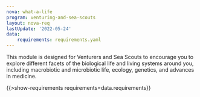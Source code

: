```yaml
---
nova: what-a-life
program: venturing-and-sea-scouts
layout: nova-req
lastUpdate: '2022-05-24'
data:
    requirements: requirements.yaml
---
```


This module is designed for Venturers and Sea Scouts to encourage you to explore different facets of the biological life and living systems around you, including macrobiotic and microbiotic life, ecology, genetics, and advances in medicine.

{{>show-requirements requirements=data.requirements}}
